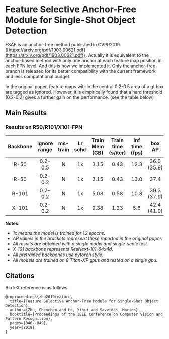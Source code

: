 # Feature Selective Anchor-Free Module for Single-Shot Object Detection

FSAF is an anchor-free method published in CVPR2019 ([https://arxiv.org/pdf/1903.00621.pdf](https://arxiv.org/pdf/1903.00621.pdf)).
Actually it is equivalent to the anchor-based method with only one anchor at each feature map position in each FPN level.
And this is how we implemented it.
Only the anchor-free branch is released for its better compatibility with the current framework and less computational budget.

In the original paper, feature maps within the central 0.2-0.5 area of a gt box are tagged as ignored. However,
it is empirically found that a hard threshold (0.2-0.2) gives a further gain on the performance. (see the table below)

## Main Results
### Results on R50/R101/X101-FPN

| Backbone   |  ignore range | ms-train| Lr schd |Train Mem (GB)| Train time (s/iter) | Inf time (fps) | box AP | Download |
|:----------:|  :-------:    |:-------:|:-------:|:------------:|:---------------:|:--------------:|:-------------:|:--------:|
| R-50       |   0.2-0.5     | N       | 1x      |    3.15      | 0.43            |    12.3        | 36.0 (35.9)   | [model](https://open-mmlab.s3.ap-northeast-2.amazonaws.com/mmdetection/v2.0/fsaf/fsaf_pscale0.2_nscale0.5_r50_fpn_1x_coco/fsaf_pscale0.2_nscale0.5_r50_fpn_1x_coco_20200715-b555b0e0.pth) &#124; [log](https://open-mmlab.s3.ap-northeast-2.amazonaws.com/mmdetection/v2.0/fsaf/fsaf_pscale0.2_nscale0.5_r50_fpn_1x_coco/fsaf_pscale0.2_nscale0.5_r50_fpn_1x_coco_20200715_094657.log.json)  |
| R-50       |   0.2-0.2     | N       | 1x      |    3.15      | 0.43            |    13.0        | 37.4          | [model](https://open-mmlab.s3.ap-northeast-2.amazonaws.com/mmdetection/v2.0/fsaf/fsaf_r50_fpn_1x_coco/fsaf_r50_fpn_1x_coco-94ccc51f.pth) &#124; [log](https://open-mmlab.s3.ap-northeast-2.amazonaws.com/mmdetection/v2.0/fsaf/fsaf_r50_fpn_1x_coco/fsaf_r50_fpn_1x_coco_20200428_072327.log.json)|
| R-101      |   0.2-0.2     | N       | 1x      |    5.08      | 0.58            |    10.8        | 39.3 (37.9)   | [model](https://open-mmlab.s3.ap-northeast-2.amazonaws.com/mmdetection/v2.0/fsaf/fsaf_r101_fpn_1x_coco/fsaf_r101_fpn_1x_coco-9e71098f.pth) &#124; [log](https://open-mmlab.s3.ap-northeast-2.amazonaws.com/mmdetection/v2.0/fsaf/fsaf_r101_fpn_1x_coco/fsaf_r101_fpn_1x_coco_20200428_160348.log.json)|
| X-101      |   0.2-0.2     | N       | 1x      |    9.38      | 1.23            |    5.6         | 42.4 (41.0)   | [model](https://open-mmlab.s3.ap-northeast-2.amazonaws.com/mmdetection/v2.0/fsaf/fsaf_x101_64x4d_fpn_1x_coco/fsaf_x101_64x4d_fpn_1x_coco-e3f6e6fd.pth) &#124; [log](https://open-mmlab.s3.ap-northeast-2.amazonaws.com/mmdetection/v2.0/fsaf/fsaf_x101_64x4d_fpn_1x_coco/fsaf_x101_64x4d_fpn_1x_coco_20200428_160424.log.json)|

**Notes:**
 - *1x means the model is trained for 12 epochs.*
 - *AP values in the brackets represent those reported in the original paper.*
 - *All results are obtained with a single model and single-scale test.*
 - *X-101 backbone represents ResNext-101-64x4d.*
 - *All pretrained backbones use pytorch style.*
 - *All models are trained on 8 Titan-XP gpus and tested on a single gpu.*

## Citations
BibTeX reference is as follows.
```
@inproceedings{zhu2019feature,
  title={Feature Selective Anchor-Free Module for Single-Shot Object Detection},
  author={Zhu, Chenchen and He, Yihui and Savvides, Marios},
  booktitle={Proceedings of the IEEE Conference on Computer Vision and Pattern Recognition},
  pages={840--849},
  year={2019}
}
```
